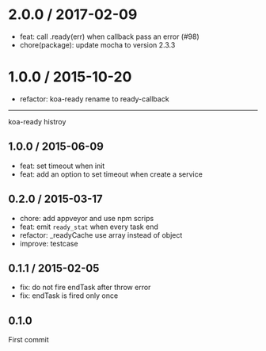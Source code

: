 
2.0.0 / 2017-02-09
==================

  * feat: call .ready(err) when callback pass an error (#98)
  * chore(package): update mocha to version 2.3.3

1.0.0 / 2015-10-20
==================

 * refactor: koa-ready rename to ready-callback

---

koa-ready histroy

## 1.0.0 / 2015-06-09

- feat: set timeout when init
- feat: add an option to set timeout when create a service

## 0.2.0 / 2015-03-17

- chore: add appveyor and use npm scrips
- feat: emit `ready_stat` when every task end
- refactor: _readyCache use array instead of object
- improve: testcase

## 0.1.1 / 2015-02-05

- fix: do not fire endTask after throw error
- fix: endTask is fired only once

## 0.1.0

First commit

